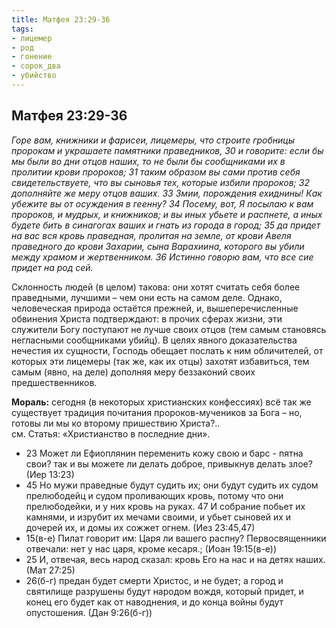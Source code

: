 ```yaml
---
title: Матфея 23:29-36
tags: 
- лицемер
- род
- гонение
- сорок_два
- убийство
---
```


## Матфея 23:29-36

*Горе вам, книжники и фарисеи, лицемеры, что строите гробницы пророкам и украшаете памятники праведников, 30 и говорите: если бы мы были во дни отцов наших, то не были бы сообщниками их в пролитии крови пророков; 31 таким образом вы сами против себя свидетельствуете, что вы сыновья тех, которые избили пророков; 32 дополняйте же меру отцов ваших. 33 Змии, порождения ехиднины! Как убежите вы от осуждения в геенну? 34 Посему, вот, Я посылаю к вам пророков, и мудрых, и книжников; и вы иных убьете и распнете, а иных будете бить в синагогах ваших и гнать из города в город; 35 да придет на вас вся кровь праведная, пролитая на земле, от крови Авеля праведного до крови Захарии, сына Варахиина, которого вы убили между храмом и жертвенником. 36 Истинно говорю вам, что все сие придет на род сей.*

Склонность людей (в целом) такова: они хотят считать себя более праведными, лучшими – чем они есть на самом деле. Однако, человеческая природа остаётся прежней, и, вышеперечисленные обвинения Христа подтверждают: в прочих сферах жизни, эти служители Богу поступают не лучше своих отцов (тем самым становясь негласными сообщниками убийц). В целях явного доказательства нечестия их сущности, Господь обещает послать к ним обличителей, от которых эти лицемеры (так же, как их отцы) захотят избавиться, тем самым (явно, на деле) дополняя меру беззаконий своих предшественников.

**Мораль:** сегодня (в некоторых христианских конфессиях) всё так же существует традиция почитания пророков-мучеников за Бога – но, готовы ли мы ко второму пришествию Христа?..  
см. Статья: «Христианство в последние дни». 

- 23 Может ли Ефиоплянин переменить кожу свою и барс - пятна свои? так и вы можете ли делать доброе, привыкнув делать злое? (Иер 13:23)
- 45 Но мужи праведные будут судить их; они будут судить их судом прелюбодейц и судом проливающих кровь, потому что они прелюбодейки, и у них кровь на руках. 47 И собрание побьет их камнями, и изрубит их мечами своими, и убьет сыновей их и дочерей их, и домы их сожжет огнем. (Иез 23:45,47)
- 15(в-е) Пилат говорит им: Царя ли вашего распну? Первосвященники отвечали: нет у нас царя, кроме кесаря.; (Иоан 19:15(в-е))
- 25 И, отвечая, весь народ сказал: кровь Его на нас и на детях наших. (Мат 27:25)
- 26(б-г) предан будет смерти Христос, и не будет; а город и святилище разрушены будут народом вождя, который придет, и конец его будет как от наводнения, и до конца войны будут опустошения. (Дан 9:26(б-г))
